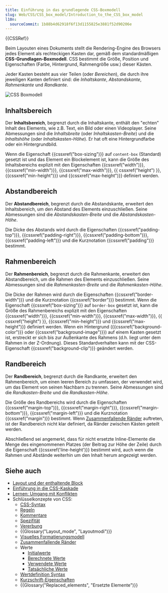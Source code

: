 ```yaml
---
title: Einführung in das grundlegende CSS-Boxmodell
slug: Web/CSS/CSS_box_model/Introduction_to_the_CSS_box_model
l10n:
  sourceCommit: 1b88b4d62918f6f13d1155825e3881f52d90206e
---
```


{{CSSRef}}

Beim Layouten eines Dokuments stellt die Rendering-Engine des Browsers jedes Element als rechteckigen Kasten dar, gemäß dem standardmäßigen **CSS-Grundlagen-Boxmodell**. CSS bestimmt die Größe, Position und Eigenschaften (Farbe, Hintergrund, Rahmengröße usw.) dieser Kästen.

Jeder Kasten besteht aus vier Teilen (oder _Bereichen_), die durch ihre jeweiligen Kanten definiert sind: die _Inhaltskante_, _Abstandskante_, _Rahmenkante_ und _Randkante_.

![CSS Boxmodell](boxmodel.png)

## Inhaltsbereich

Der **Inhaltsbereich**, begrenzt durch die Inhaltskante, enthält den "echten" Inhalt des Elements, wie z.B. Text, ein Bild oder einen Videoplayer. Seine Abmessungen sind die _Inhaltsbreite_ (oder _Inhaltskasten-Breite_) und die _Inhaltshöhe_ (oder _Inhaltskasten-Höhe_). Er hat oft eine Hintergrundfarbe oder ein Hintergrundbild.

Wenn die Eigenschaft {{cssxref("box-sizing")}} auf `content-box` (Standard) gesetzt ist und das Element ein Blockelement ist, kann die Größe des Inhaltsbereichs explizit mit den Eigenschaften {{cssxref("width")}}, {{cssxref("min-width")}}, {{cssxref("max-width")}}, {{ cssxref("height") }}, {{cssxref("min-height")}} und {{cssxref("max-height")}} definiert werden.

## Abstandbereich

Der **Abstandbereich**, begrenzt durch die Abstandskante, erweitert den Inhaltsbereich, um den Abstand des Elements einzuschließen. Seine Abmessungen sind die _Abstandskasten-Breite_ und die _Abstandskasten-Höhe_.

Die Dicke des Abstands wird durch die Eigenschaften {{cssxref("padding-top")}}, {{cssxref("padding-right")}}, {{cssxref("padding-bottom")}}, {{cssxref("padding-left")}} und die Kurznotation {{cssxref("padding")}} bestimmt.

## Rahmenbereich

Der **Rahmenbereich**, begrenzt durch die Rahmenkante, erweitert den Abstandbereich, um die Rahmen des Elements einzuschließen. Seine Abmessungen sind die _Rahmenkasten-Breite_ und die _Rahmenkasten-Höhe_.

Die Dicke der Rahmen wird durch die Eigenschaften {{cssxref("border-width")}} und die Kurznotation {{cssxref("border")}} bestimmt. Wenn die Eigenschaft {{cssxref("box-sizing")}} auf `border-box` gesetzt ist, kann die Größe des Rahmenbereichs explizit mit den Eigenschaften {{cssxref("width")}}, {{cssxref("min-width")}}, {{cssxref("max-width")}}, {{ cssxref("height") }}, {{cssxref("min-height")}} und {{cssxref("max-height")}} definiert werden. Wenn ein Hintergrund ({{cssxref("background-color")}} oder {{cssxref("background-image")}}) auf einem Kasten gesetzt ist, erstreckt er sich bis zur Außenkante des Rahmens (d.h. liegt unter dem Rahmen in der Z-Ordnung). Dieses Standardverhalten kann mit der CSS-Eigenschaft {{cssxref("background-clip")}} geändert werden.

## Randbereich

Der **Randbereich**, begrenzt durch die Randkante, erweitert den Rahmenbereich, um einen leeren Bereich zu umfassen, der verwendet wird, um das Element von seinen Nachbarn zu trennen. Seine Abmessungen sind die _Randkasten-Breite_ und die _Randkasten-Höhe_.

Die Größe des Randbereichs wird durch die Eigenschaften {{cssxref("margin-top")}}, {{cssxref("margin-right")}}, {{cssxref("margin-bottom")}}, {{cssxref("margin-left")}} und die Kurznotation {{cssxref("margin")}} bestimmt. Wenn [Zusammenfallende Ränder](/de/docs/Web/CSS/CSS_box_model/Mastering_margin_collapsing) auftreten, ist der Randbereich nicht klar definiert, da Ränder zwischen Kästen geteilt werden.

Abschließend sei angemerkt, dass für nicht ersetzte Inline-Elemente die Menge des eingenommenen Platzes (der Beitrag zur Höhe der Zeile) durch die Eigenschaft {{cssxref('line-height')}} bestimmt wird, auch wenn die Rahmen und Abstände weiterhin um den Inhalt herum angezeigt werden.

## Siehe auch

- [Layout und der enthaltende Block](/de/docs/Web/CSS/CSS_display/Containing_block)
- [Einführung in die CSS-Kaskade](/de/docs/Web/CSS/CSS_cascade/Cascade)
- [Lernen: Umgang mit Konflikten](/de/docs/Learn_web_development/Core/Styling_basics/Handling_conflicts)
- Schlüsselkonzepte von CSS:
  - [CSS-Syntax](/de/docs/Web/CSS/CSS_syntax/Syntax)
  - [Regeln](/de/docs/Web/CSS/CSS_syntax/At-rule)
  - [Kommentare](/de/docs/Web/CSS/CSS_syntax/Comments)
  - [Spezifität](/de/docs/Web/CSS/CSS_cascade/Specificity)
  - [Vererbung](/de/docs/Web/CSS/CSS_cascade/Inheritance)
  - {{Glossary("Layout_mode", "Layoutmodi")}}
  - [Visuelles Formatierungsmodell](/de/docs/Web/CSS/CSS_display/Visual_formatting_model)
  - [Zusammenfallende Ränder](/de/docs/Web/CSS/CSS_box_model/Mastering_margin_collapsing)
  - Werte
    - [Initialwerte](/de/docs/Web/CSS/CSS_cascade/Value_processing#initial_value)
    - [Berechnete Werte](/de/docs/Web/CSS/CSS_cascade/Value_processing#computed_value)
    - [Verwendete Werte](/de/docs/Web/CSS/CSS_cascade/Value_processing#used_value)
    - [Tatsächliche Werte](/de/docs/Web/CSS/CSS_cascade/Value_processing#actual_value)
  - [Wertdefinition Syntax](/de/docs/Web/CSS/CSS_Values_and_Units/Value_definition_syntax)
  - [Kurzschrift-Eigenschaften](/de/docs/Web/CSS/CSS_cascade/Shorthand_properties)
  - {{Glossary("Replaced_elements", "Ersetzte Elemente")}}
